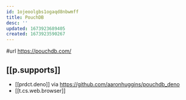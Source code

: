 ```yaml
---
id: 1ojeoolgbs1ogaqd8nbwmff
title: PouchDB
desc: ''
updated: 1673923689405
created: 1673923590267
---
```


#url https://pouchdb.com/

## [[p.supports]]

- [[prdct.deno]] via https://github.com/aaronhuggins/pouchdb_deno
- [[t.cs.web.browser]]